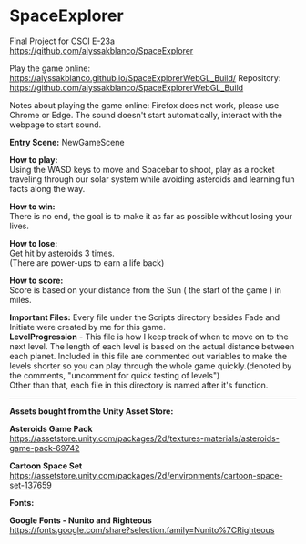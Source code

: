 # SpaceExplorer
Final Project for CSCI E-23a
https://github.com/alyssakblanco/SpaceExplorer

Play the game online:
https://alyssakblanco.github.io/SpaceExplorerWebGL_Build/
Repository: https://github.com/alyssakblanco/SpaceExplorerWebGL_Build

Notes about playing the game online:
Firefox does not work, please use Chrome or Edge.
The sound doesn't start automatically, interact with the webpage to start sound.

<b>Entry Scene:</b> NewGameScene

<b>How to play:</b> <br/>
Using the WASD keys to move and Spacebar to shoot, play as a rocket traveling through our solar system while avoiding asteroids and learning fun facts along the way. 

<b>How to win:</b> <br/>
There is no end, the goal is to make it as far as possible without losing your lives.

<b>How to lose:</b> <br/>
Get hit by asteroids 3 times. <br/>
(There are power-ups to earn a life back)

<b>How to score:</b> <br/>
Score is based on your distance from the Sun ( the start of the game ) in miles.

<b>Important Files:</b>
Every file under the Scripts directory besides Fade and Initiate were created by me for this game.
<br/>
<b>LevelProgression</b> - This file is how I keep track of when to move on to the next level. The length of each level is based on the actual distance between each planet. Included in this file are commented out variables to make the levels shorter so you can play through the whole game quickly.(denoted by the comments, "uncomment for quick testing of levels")
<br/>
Other than that, each file in this directory is named after it's function.


-----------------------------------------

<b>Assets bought from the Unity Asset Store:</b>

<b>Asteroids Game Pack</b> <br/>
https://assetstore.unity.com/packages/2d/textures-materials/asteroids-game-pack-69742

<b>Cartoon Space Set</b> <br/>
https://assetstore.unity.com/packages/2d/environments/cartoon-space-set-137659

<b>Fonts:</b>

<b>Google Fonts - Nunito and Righteous</b> <br/>
https://fonts.google.com/share?selection.family=Nunito%7CRighteous
